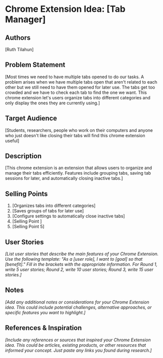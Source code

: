 # Chrome Extension Idea: [Tab Manager]

## Authors

[Ruth Tilahun]

## Problem Statement
[Most times we need to have multiple tabs opened to do our tasks. A problem arises when we have multiple tabs open that aren't related to each other but we still need to have them opened for later use. The tabs get too crowded and we have to check each tab to find the one we want. This chrome extension let's users organize tabs into different categories and only display the ones they are currently using.]


## Target Audience
[Students, researchers, people who work on their computers and anyone who just doesn't like closing their tabs will find this chrome extension useful]

## Description
[This chrome extension is an extension that allows users to organize and manage their tabs efficiently. Features include grouping tabs, saving tab sessions for later, and automatically closing inactive tabs.]

## Selling Points

1. [Organizes tabs into different categories] 
2. [Saves groups of tabs for later use]
3. [Configure settings to automatically close inactive tabs]
4. [Selling Point ]
5. [Selling Point 5]

## User Stories

_[List user stories that describe the main features of your Chrome Extension. Use the following template: "As a [user role], I want to [goal] so that [benefit]." Fill in the brackets with the appropriate information. For Round 1, write 5 user stories; Round 2, write 10 user stories; Round 3, write 15 user stories.]_

## Notes

_[Add any additional notes or considerations for your Chrome Extension idea. This could include potential challenges, alternative approaches, or specific features you want to highlight.]_

## References & Inspiration

_[Include any references or sources that inspired your Chrome Extension idea. This could be articles, existing products, or other resources that informed your concept. Just paste any links you found during research.]_
